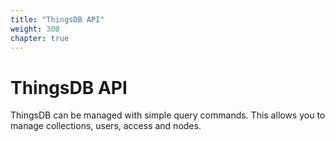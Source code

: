 ```yaml
---
title: "ThingsDB API"
weight: 300
chapter: true
---
```


# ThingsDB API

ThingsDB can be managed with simple query commands. This allows you to manage
collections, users, access and nodes.
